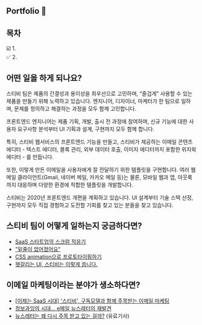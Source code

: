 Portfolio :page_facing_up:   
---

## 목차

:ballot_box_with_check: 1.   
:white_check_mark: 2. 



## 어떤 일을 하게 되나요?

스티비 팀은 제품의 간결성과 용이성을 최우선으로 고민하며, “즐겁게” 사용할 수 있는 제품을 만들기 위해 노력하고 있습니다. 엔지니어, 디자이너, 마케터가 한 팀으로 일하며, 문제를 정의하고 해결하는 과정을 모두 함께 고민합니다.

프론트엔드 엔지니어는 제품 기획, 개발, 출시 전 과정에 참여하며, 신규 기능에 대한 사용자 요구사항 분석부터 UI 기획과 설계, 구현까지 모두 함께 합니다.

특히, 스티비 웹서비스의 프론트엔드 기능을 만들고, 스티비가 제공하는 이메일 콘텐츠 에디터 - 텍스트 에디터, 블록 관리, 외부 데이터 호출, 이미지 에디터까지 포함한 위지윅 에디터 - 를 만듭니다. 

또한, 이렇게 만든 이메일을 사용자에게 잘 전달하기 위한 템플릿을 구현합니다. 여러 웹 메일 클라이언트(Gmail, 네이버 메일, 카카오 메일 등)는 물론, 모바일 웹과 앱, 아웃룩까지 대응하며 다양한 환경에 적합한 템플릿을 개발합니다.

스티비는 2020년 프론트엔드 개편을 계획하고 있습니다. UI 설계부터 기술 스택 선정, 구현까지 모두 직접 경험하고 도전할 기회를 찾고 있는 분들을 찾고 있습니다. 

## 스티비 팀이 어떻게 일하는지 궁금하다면?

- [SaaS 스타트업의 스크럼 적응기](https://blog.stibee.com/saas-%EC%8A%A4%ED%83%80%ED%8A%B8%EC%97%85%EC%9D%98-%EC%8A%A4%ED%81%AC%EB%9F%BC-%EC%A0%81%EC%9D%91%EA%B8%B0-166d1f71f044)
- ["밑줄이 없어졌어요"](https://blog.stibee.com/%EB%B0%91%EC%A4%84%EC%9D%B4-%EC%97%86%EC%96%B4%EC%A1%8C%EC%96%B4%EC%9A%94-1cc5ead71c61)
- [CSS animation으로 프로토타이핑하기](https://blog.stibee.com/css-animation%EC%9C%BC%EB%A1%9C-%ED%94%84%EB%A1%9C%ED%86%A0%ED%83%80%EC%9D%B4%ED%95%91%ED%95%98%EA%B8%B0-e5bb1630afb5)
- [헷갈리는 UI, 스티비는 이렇게 씁니다.](https://blog.stibee.com/%ED%97%B7%EA%B0%88%EB%A6%AC%EB%8A%94-ui-%EC%8A%A4%ED%8B%B0%EB%B9%84%EB%8A%94-%EC%9D%B4%EB%A0%87%EA%B2%8C-%EC%94%81%EB%8B%88%EB%8B%A4-fa2d52f36a6c)

## 이메일 마케팅이라는 분야가 생소하다면?

- [[이제는 SaaS 시대] '스티비', 구독모델과 함께 주목받는 이메일 마케팅](https://it.donga.com/29096/)
- [정보과잉의 시대… e메일 뉴스레터의 재발견](http://www.donga.com/news/more29/article/all/20190503/95363157/1)
- [뉴스레터는 왜 다시 주목 받고 있는 걸까?](https://outstanding.kr/revengeofnewsletter20190222/) (유료기사)


